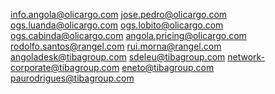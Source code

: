 info.angola@olicargo.com
jose.pedro@olicargo.com
ogs.luanda@olicargo.com
ogs.lobito@olicargo.com
ogs.cabinda@olicargo.com
angola.pricing@olicargo.com
rodolfo.santos@rangel.com
rui.morna@rangel.com
angoladesk@tibagroup.com
sdeleu@tibagroup.com
network-corporate@tibagroup.com
eneto@tibagroup.com
paurodrigues@tibagroup.com
